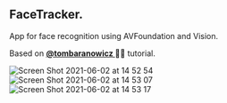 ## FaceTracker. 


App for face recognition using AVFoundation and Vision.  

Based on **[@tombaranowicz ](https://github.com/tombaranowicz)** 🙌🏻   tutorial.





![Screen Shot 2021-06-02 at 14 52 54](https://user-images.githubusercontent.com/2387874/120543810-599d2d00-c3b2-11eb-8524-9b97334238fb.png)
![Screen Shot 2021-06-02 at 14 53 07](https://user-images.githubusercontent.com/2387874/120543817-5b66f080-c3b2-11eb-97ac-d41f7ba63f8d.png)
![Screen Shot 2021-06-02 at 14 53 17](https://user-images.githubusercontent.com/2387874/120543822-5bff8700-c3b2-11eb-990e-d71bb40327ac.png) 
